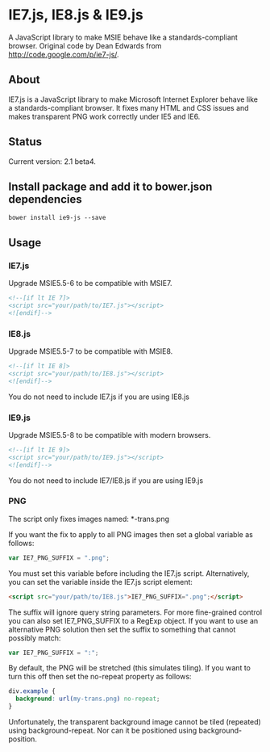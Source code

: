 # IE7.js, IE8.js & IE9.js

A JavaScript library to make MSIE behave like a standards-compliant browser.
Original code by Dean Edwards from http://code.google.com/p/ie7-js/.


## About
IE7.js is a JavaScript library to make Microsoft Internet Explorer behave like a standards-compliant browser. It fixes many HTML and CSS issues and makes transparent PNG work correctly under IE5 and IE6.


## Status
Current version: 2.1 beta4.


## Install package and add it to bower.json dependencies

`bower install ie9-js --save`


## Usage

### IE7.js
Upgrade MSIE5.5-6 to be compatible with MSIE7.

```html
<!--[if lt IE 7]>
<script src="your/path/to/IE7.js"></script>
<![endif]-->
```

### IE8.js
Upgrade MSIE5.5-7 to be compatible with MSIE8.

```html
<!--[if lt IE 8]>
<script src="your/path/to/IE8.js"></script>
<![endif]-->
```
You do not need to include IE7.js if you are using IE8.js

### IE9.js
Upgrade MSIE5.5-8 to be compatible with modern browsers.

```html
<!--[if lt IE 9]>
<script src="your/path/to/IE9.js"></script>
<![endif]-->
```
You do not need to include IE7/IE8.js if you are using IE9.js

### PNG
The script only fixes images named: *-trans.png

If you want the fix to apply to all PNG images then set a global variable as follows:

```js
var IE7_PNG_SUFFIX = ".png";
```
You must set this variable before including the IE7.js script. Alternatively, you can set the variable inside the IE7.js script element:

```html
<script src="your/path/to/IE8.js">IE7_PNG_SUFFIX=".png";</script>
```
The suffix will ignore query string parameters. For more fine-grained control you can also set IE7_PNG_SUFFIX to a RegExp object. If you want to use an alternative PNG solution then set the suffix to something that cannot possibly match:

```js
var IE7_PNG_SUFFIX = ":";
```
By default, the PNG will be stretched (this simulates tiling). If you want to turn this off then set the no-repeat property as follows:

```css
div.example {
  background: url(my-trans.png) no-repeat;
}
```
Unfortunately, the transparent background image cannot be tiled (repeated) using background-repeat. Nor can it be positioned using background-position.
